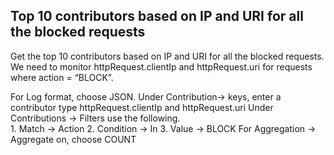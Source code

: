 ## Top 10 contributors based on IP and URI for all the blocked requests

Get the top 10 contributors based on IP and URI for all the blocked requests. 
We need to monitor httpRequest.clientIp and httpRequest.uri for requests where action = “BLOCK”.

For Log format, choose JSON.
Under Contribution→ keys, enter a contributor type httpRequest.clientIp and httpRequest.uri
Under Contributions → Filters use the following.  
      1. Match → Action
      2. Condition → In
      3. Value  → BLOCK
For Aggregation → Aggregate on, choose COUNT
